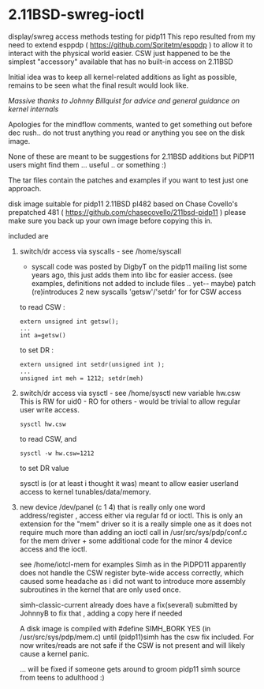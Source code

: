 # 2.11BSD-swreg-ioctl
display/swreg access methods testing for pidp11
This repo resulted from my need to extend esppdp 
( https://github.com/Spritetm/esppdp ) to allow it to interact with the physical world easier.
CSW just happened to be the simplest "accessory" available that has no built-in access on 2.11BSD

Initial idea was to keep all kernel-related additions as light as possible,
remains to be seen what the final result would look like.


*Massive thanks to Johnny Billquist for advice and general guidance on kernel internals*


Apologies for the mindflow comments, wanted to get something out before dec rush.. 
do not trust anything you read or anything you see on the disk image.

None of these are meant to be suggestions for 2.11BSD additions but 
PiDP11 users might find them ... useful .. or something :)

The tar files contain the patches and examples if you want to test just one approach.

disk image suitable for pidp11 2.11BSD pl482 based on Chase Covello's prepatched 481 
( https://github.com/chasecovello/211bsd-pidp11 )
please make sure you back up your own image before copying this in.

included are 
1. switch/dr access via syscalls - see /home/syscall
   - syscall code was posted by DigbyT on the pidp11 mailing list some years ago, this
   just adds them into libc for easier access. (see examples, definitions not added to include files .. yet-- maybe)
   patch (re)introduces 2 new syscalls 'getsw'/'setdr' for for CSW access

   to read CSW :
   ```
   extern unsigned int getsw();  
   ...  
   int a=getsw()  
   ```
   to set DR :  
   ```
   extern unsigned int setdr(unsigned int );  
   ...  
   unsigned int meh = 1212; setdr(meh)  
   ```
3. switch/dr access via sysctl - see /home/sysctl
   new variable hw.csw  
   This is RW for uid0 - RO for others - would be trivial to allow regular user write access.  
   ```
   sysctl hw.csw 
   ```
   to read CSW, and
   ```
   sysctl -w hw.csw=1212
   ```
   to set DR value
   
   sysctl is (or at least i thought it was) meant to allow easier userland access to kernel tunables/data/memory.
   
   
5. new device /dev/panel (c 1 4) that is really only one word address/register , access either via regular fd or ioctl.
   This is only an extension for the "mem" driver so it is a really simple one as it does not require much more than adding
   an ioctl call in /usr/src/sys/pdp/conf.c for the mem driver + some additional code for the minor 4 device access and the ioctl.
   
   see /home/iotcl-mem for examples
   Simh as in the PiDPD11 apparently does not handle the CSW register byte-wide access correctly, which caused some headache as i did not
   want to introduce more assembly subroutines in the kernel that are only used once.
   
   simh-classic-current already does have a fix(several) submitted by JohnnyB to fix that
   , adding a copy here if needed
   
   A disk image is compiled with #define SIMH_BORK YES (in /usr/src/sys/pdp/mem.c) until (pidp11)simh has the csw fix included.
   For now writes/reads are not safe if the CSW is not present and will likely cause a kernel panic.

   ... will be fixed if someone gets around to groom pidp11 simh source from teens to adulthood :)

   
   
